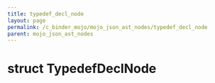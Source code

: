 ```yaml
---
title: typedef_decl_node
layout: page
permalink: /c_binder_mojo/mojo_json_ast_nodes/typedef_decl_node
parent: mojo_json_ast_nodes
---
```


# struct TypedefDeclNode

